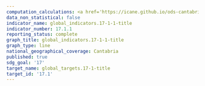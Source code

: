```yaml
---
computation_calculations: <a href='https://icane.github.io/ods-cantabria/assets/pdf/17.1.1.1.pdf' target='_blank'>Total de ingresos de las Administraciones Públicas Autonómicas y Locales en proporción al PIB</a>
data_non_statistical: false
indicator_name: global_indicators.17-1-1-title
indicator_number: 17.1.1
reporting_status: complete
graph_title: global_indicators.17-1-1-title
graph_type: line
national_geographical_coverage: Cantabria
published: true
sdg_goal: '17'
target_name: global_targets.17-1-title
target_id: '17.1'
---
```

